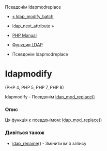 Псевдонім ldapmodreplace

-   [« ldap\_modify\_batch](function.ldap-modify-batch.html)
    
-   [ldap\_next\_attribute »](function.ldap-next-attribute.html)
    
-   [PHP Manual](index.html)
    
-   [Функции LDAP](ref.ldap.html)
    
-   Псевдонім ldapmodreplace
    

# ldapmodify

(PHP 4, PHP 5, PHP 7, PHP 8)

ldapmodify - Псевдонім [ldap\_mod\_replace()](function.ldap-mod-replace.html)

### Опис

Ця функція є псевдонімом: [ldap\_mod\_replace()](function.ldap-mod-replace.html)

### Дивіться також

-   [ldap\_rename()](function.ldap-rename.html) - Змінити ім'я запису